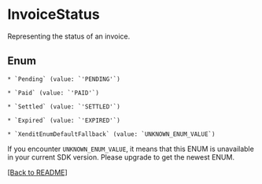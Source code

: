 # InvoiceStatus

Representing the status of an invoice.


## Enum


    * `Pending` (value: `'PENDING'`)

    * `Paid` (value: `'PAID'`)

    * `Settled` (value: `'SETTLED'`)

    * `Expired` (value: `'EXPIRED'`)

    * `XenditEnumDefaultFallback` (value: `UNKNOWN_ENUM_VALUE`)

If you encounter `UNKNOWN_ENUM_VALUE`, it means that this ENUM is unavailable in your current SDK version. Please upgrade to get the newest ENUM.


[[Back to README]](../../README.md)